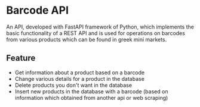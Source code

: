 # Barcode API
An API, developed with FastAPI framework of Python, which implements the basic functionality of a REST API and is used for operations on barcodes from various products which can be found in greek mini markets.

## Feature
* Get information about a product based on a barcode
* Change various details for a product in the database
* Delete products you don't want in the database
* Insert new products in the database with a barcode (based on information which obtained from another api or web scraping)
